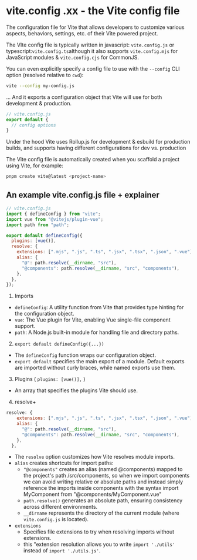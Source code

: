 # vite.config .xx - the Vite config file

The configuration file for Vite that allows developers to customize various aspects, behaviors, settings, etc. of their Vite powered project.

The VIte config file is typically written in javascript: `vite.config.js` or typescript:`vite.config.ts`although it also supports `vite.config.mjs` for JavaScript modules & `vite.config.cjs` for CommonJS.

You can even explicitly specify a config file to use with the `--config` CLI option (resolved relative to `cwd`):
```bash
vite --config my-config.js
```

... And it exports a configuration object that Vite will use for both development & production.

```js
// vite.config.js
export default {
  // config options
}
```

Under the hood Vite uses Rollup.js for development & esbuild for production builds, and supports having different configurations for dev vs. production

The Vite config file is automatically created when you scaffold a project using Vite, for example:
```bash
pnpm create vite@latest <project-name>
```

## An example vite.config.js file + explainer

```js
// vite.config.js
import { defineConfig } from "vite";
import vue from "@vitejs/plugin-vue";
import path from "path";

export default defineConfig({
  plugins: [vue()],
  resolve: {
    extensions: [".mjs", ".js", ".ts", ".jsx", ".tsx", ".json", ".vue"],
    alias: {
      "@": path.resolve(__dirname, "src"),
      "@components": path.resolve(__dirname, "src", "components"),
    },
  },
});
```

1. Imports
- `defineConfig`: A utility function from Vite that provides type hinting for the configuration object.
- `vue`: The Vue plugin for Vite, enabling Vue single-file component support.
- `path`: A Node.js built-in module for handling file and directory paths.

2. `export default defineConfig({...})`
- The `defineConfig` function wraps our configuration object.
- `export default` specifies the main export of a module. Default exports are imported without curly braces, while named exports use them.

3. Plugins ( `plugins: [vue()],` )
- An array that specifies the plugins Vite should use.

4. resolve+
```js
resolve: {
    extensions: [".mjs", ".js", ".ts", ".jsx", ".tsx", ".json", ".vue"],
    alias: {
      "@": path.resolve(__dirname, "src"),
      "@components": path.resolve(__dirname, "src", "components"),
    },
  },

```

- The `resolve` option customizes how Vite resolves module imports.
- `alias` creates shortcuts for import paths:
	- `"@components"` creates an alias (named @components) mapped to the project's path /src/components, so when we import components we can avoid writing relative or absolute paths and instead simply reference the imports inside components with the syntax import MyComponent from "@components/MyComponent.vue"
	- `path.resolve()` generates an absolute path, ensuring consistency across different environments.
	- `__dirname` represents the directory of the current module (where `vite.config.js` is located).
- `extensions` 
	- Specifies file extensions to try when resolving imports without extensions.
	- this "extension resolution allows you to write `import './utils'` instead of `import './utils.js'`.